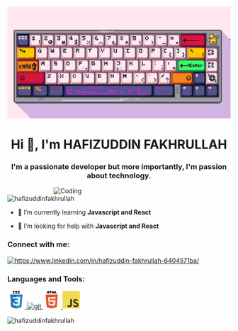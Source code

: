![logo](https://github.com/hafizuddinfakhrullah/hafizuddinfakhrullah/blob/main/githubBanner.jpg)
<h1 align="center">Hi 👋, I'm HAFIZUDDIN FAKHRULLAH</h1>
<h3 align="center">I'm a passionate developer but more importantly, I'm passion about technology.</h3>
<img align="right" alt="Coding" width="400" src="https://mycannabisaccountant.com/wp-content/uploads/2022/02/e87c5693979173.5e7f9c4d14e64.gif"

<p align="left"> <img src="https://komarev.com/ghpvc/?username=hafizuddinfakhrullah&label=Profile%20views&color=0e75b6&style=flat" alt="hafizuddinfakhrullah" /> </p>

- 🌱 I’m currently learning **Javascript and React**

- 🤝 I’m looking for help with **Javascript and React**

<h3 align="left">Connect with me:</h3>
<p align="left">
<a href="https://www.linkedin.com/in/hafizuddin-fakhrullah-6404571ba/" target="blank"><img align="center" src="https://raw.githubusercontent.com/rahuldkjain/github-profile-readme-generator/master/src/images/icons/Social/linked-in-alt.svg" alt="https://www.linkedin.com/in/hafizuddin-fakhrullah-6404571ba/" height="30" width="40" /></a>
</p>

<h3 align="left">Languages and Tools:</h3>
<p align="left"> <a href="https://www.w3schools.com/css/" target="_blank" rel="noreferrer"> <img src="https://raw.githubusercontent.com/devicons/devicon/master/icons/css3/css3-original-wordmark.svg" alt="css3" width="40" height="40"/> </a> <a href="https://git-scm.com/" target="_blank" rel="noreferrer"> <img src="https://www.vectorlogo.zone/logos/git-scm/git-scm-icon.svg" alt="git" width="40" height="40"/> </a> <a href="https://www.w3.org/html/" target="_blank" rel="noreferrer"> <img src="https://raw.githubusercontent.com/devicons/devicon/master/icons/html5/html5-original-wordmark.svg" alt="html5" width="40" height="40"/> </a> <a href="https://developer.mozilla.org/en-US/docs/Web/JavaScript" target="_blank" rel="noreferrer"> <img src="https://raw.githubusercontent.com/devicons/devicon/master/icons/javascript/javascript-original.svg" alt="javascript" width="40" height="40"/> </a> </p>

<p><img align="center" src="https://github-readme-stats.vercel.app/api/top-langs?username=hafizuddinfakhrullah&show_icons=true&locale=en&layout=compact" alt="hafizuddinfakhrullah" /></p>

